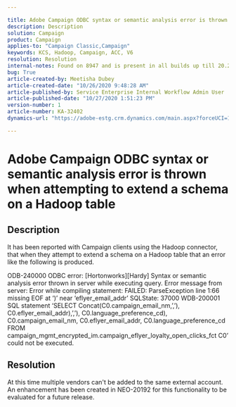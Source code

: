 ```yaml
---

title: Adobe Campaign ODBC syntax or semantic analysis error is thrown when attempting to extend a schema on a Hadoop table  
description: Description  
solution: Campaign  
product: Campaign  
applies-to: "Campaign Classic,Campaign"  
keywords: KCS, Hadoop, Campaign, ACC, V6  
resolution: Resolution  
internal-notes: Found on 8947 and is present in all builds up till 20.2. Internal Support ticket TK178548  
bug: True  
article-created-by: Meetisha Dubey  
article-created-date: "10/26/2020 9:48:28 AM"  
article-published-by: Service Enterprise Internal Workflow Admin User  
article-published-date: "10/27/2020 1:51:23 PM"  
version-number: 1  
article-number: KA-32402  
dynamics-url: "https://adobe-estg.crm.dynamics.com/main.aspx?forceUCI=1&pagetype=entityrecord&etn=knowledgearticle&id=efb27b3c-7017-eb11-a812-000d3a593b88"

---
```


# Adobe Campaign ODBC syntax or semantic analysis error is thrown when attempting to extend a schema on a Hadoop table

## Description



















It has been reported with Campaign clients using the Hadoop connector, that when they attempt to extend a schema on a Hadoop table that an error like the following is produced.

ODB-240000 ODBC error: [Hortonworks][Hardy] Syntax or semantic analysis error thrown in server while executing query.
Error message from server: Error while compiling statement:
FAILED: ParseException line 1:66 missing EOF at ‘)’ near ‘eflyer_email_addr’ SQLState: 37000
WDB-200001 SQL statement ‘SELECT Concat(C0.campaign_email_nm,’,’), C0.eflyer_email_addr),’,’), C0.language_preference_cd), C0.campaign_email_nm, C0.eflyer_email_addr, C0.language_preference_cd FROM campaign_mgmt_encrypted_im.campaign_eflyer_loyalty_open_clicks_fct C0’ could not be executed.
 























## Resolution

At this time multiple vendors can't be added to the same external account.  An enhancement has been created in NEO-20192 for this functionality to be evaluated for a future release.
